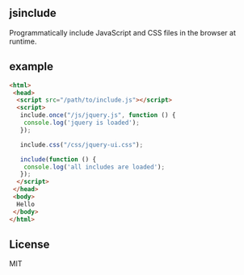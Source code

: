 jsinclude
---------

Programmatically include JavaScript and CSS files in the browser at runtime.

example
-------

```html
<html>
 <head>
  <script src="/path/to/include.js"></script>
  <script>
   include.once("/js/jquery.js", function () {
    console.log('jquery is loaded'); 
   });

   include.css("/css/jquery-ui.css");

   include(function () {
    console.log('all includes are loaded');
   });
  </script>
 </head>
 <body>
  Hello
 </body>
</html>
```


License
-------

MIT

